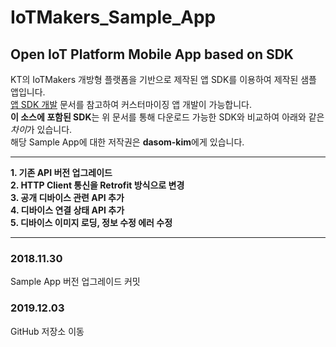 # IoTMakers_Sample_App
## Open IoT Platform Mobile App based on SDK

KT의 IoTMakers 개방형 플랫폼을 기반으로 제작된 앱 SDK를 이용하여 제작된 샘플 앱입니다.  
[앱 SDK 개발](http://iotmakers.kt.com/openp/index.html#/guideAppSdk) 문서를 참고하여 커스터마이징 앱 개발이 가능합니다.  
**이 소스에 포함된 SDK**는 위 문서를 통해 다운로드 가능한 SDK와 비교하여 아래와 같은 *차이*가 있습니다.  
해당 Sample App에 대한 저작권은 **dasom-kim**에게 있습니다.

* * *

**1. 기존 API 버전 업그레이드**  
**2. HTTP Client 통신을 Retrofit 방식으로 변경**  
**3. 공개 디바이스 관련 API 추가**  
**4. 디바이스 연결 상태 API 추가**  
**5. 디바이스 이미지 로딩, 정보 수정 에러 수정**  

* * *

### 2018.11.30
Sample App 버전 업그레이드 커밋
### 2019.12.03
GitHub 저장소 이동


